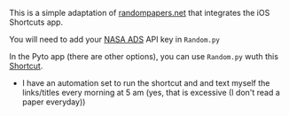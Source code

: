 This is a simple adaptation of [randompapers.net](http://randompapers.net) that integrates the iOS Shortcuts app.

You will need to add your [NASA ADS](https://ui.adsabs.harvard.edu/help/api/) API key in `Random.py`

In the Pyto app (there are other options), you can use `Random.py` wuth this [Shortcut](https://www.icloud.com/shortcuts/a6261711adc245a78a06d910131dcc84).
- I have an automation set to run the shortcut and and text myself the links/titles every morning at 5 am (yes, that is excessive (I don't read a paper everyday))
